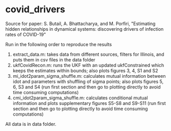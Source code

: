 # covid_drivers
Source for paper: S. Butail, A. Bhattacharya, and M. Porfiri, "Estimating hidden relationships in dynamical systems: discovering drivers of infection rates of COVID-19"

Run in the following order to reproduce the results
1. extract_data.m: takes data from different sources, filters for Illinois, and puts them in csv files in the data folder
2. ukfCovidRecon.m: runs the UKF with an updated ukfConstrained which keeps the estimates within bounds; also plots figures 3, 4, S1 and S2
3. mi_idot2param_sigma_shuffle.m: calculates mutual information between idot and parameters with shuffling of sigma points; also plots figures 5, 6, S3 and S4 (run first section and then go to plotting directly to avoid time consuming computations)
4. cmi_idot2param_sigma_shuffle.m: calculates conditional mutual information and plots supplementary figures S5-S8 and S9-S11 (run first section and then go to plotting directly to avoid time consuming computations)

All data is in data folder. 
